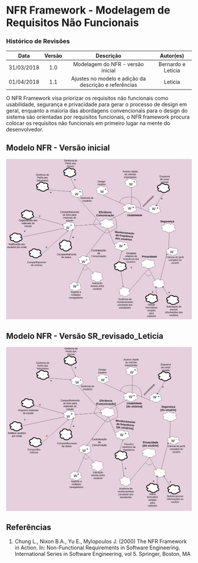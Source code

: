 # NFR Framework - Modelagem de Requisitos Não Funcionais

### Histórico de Revisões

| Data | Versão | Descrição | Autor(es) |
|:----:|:------:|:---------:|:-----:|
|31/03/2018|1.0|Modelagem do NFR - versão inicial| Bernardo e Letícia |
|01/04/2018|1.1|Ajustes no modelo e adição da descrição e referências| Letícia |

O NFR Framework visa priorizar os requisitos não funcionais como usabilidade, segurança e privacidade para gerar o processo de design em geral, enquanto a maioria das abordagens convencionais para o design do sistema são orientadas por requisitos funcionais, o NFR framework procura colocar os requisitos não funcionais em primeiro lugar na mente do desenvolvedor.

## Modelo NFR - Versão inicial

![Requisitos não funcionais](../img/NFR/NFRprojetoCascata.png)

## Modelo NFR - Versão SR_revisado_Leticia
![Requisitos não funcionais revisados](../img/NFR/NFR_Revisado.png)

## **Referências**

1. Chung L., Nixon B.A., Yu E., Mylopoulos J. (2000) The NFR Framework in Action. In: Non-Functional Requirements in Software Engineering. International Series in Software Engineering, vol 5. Springer, Boston, MA
